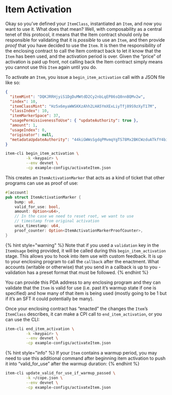 # Item Activation

Okay so you’ve defined your `ItemClass`, instantiated an `Item`, and now you want to use it. What does that mean? Well, with composability as a central tenet of this protocol, it means that the Item contract should only be responsible for validating that it is _possible_ to use an `Item`, and then provide _proof_ that you have decided to use the `Item`. It is then the responsibility of the enclosing contract to call the Item contract back to let it know that the `Item` has been used, and the activation period is over. Given the “price” of activation is paid up front, not calling back the Item contract simply means you cannot use this `Item` again until you do.

To activate an `Item`, you issue a `begin_item_activation` call with a JSON file like so:

```json
{
  "itemMint": "DQKJRRHjyiS1DgDuMWtdD2Cy2nbLqEP86sQ8nnBQMv2w",
  "index": 10,
  "itemClassMint": "Hz5x6myaWWSKKzAhh2LHA5YmXExLiyTfj89S9zXyT17M",
  "classIndex": 10,
  "itemMarkerSpace": 37,
  "usagePermissivenessToUse": { "updateAuthority": true },
  "amount": 1,
  "usageIndex": 0,
  "originator": null,
  "metadataUpdateAuthority": "44kiGWWsSgdqPMvmqYgTS78Mx2BKCWzduATkfY4biU97"
}
```

```bash
item-cli begin_item_activation \
         -k <keypair> \
         --env devnet \
         -cp example-configs/activateItem.json
```

This creates an `ItemActivationMarker` that acts as a kind of ticket that other programs can use as proof of use:

```rust
#[account]
pub struct ItemActivationMarker {
    bump: u8,
    valid_for_use: bool,
    amount: Option<u64>,
    // In the case we need to reset root, we want to use
    // timestamp from original activation
    unix_timestamp: u64,
    proof_counter: Option<ItemActivationMarkerProofCounter>,
}
```

{% hint style="warning" %}
Note that if you used a `validation` key in the `ItemUsage` being provided, it will be called during this `begin_item_activation` stage. This allows you to hook into item use with custom feedback. It is up to your enclosing program to call the `callback` after the enactment. What accounts (writable or otherwise) that you send in a callback is up to you - validation has a preset format that must be followed.
{% endhint %}

You can provide this PDA address to any enclosing program and they can validate that the `Item` is valid for use (i.e. past it’s warmup state if one is specified) and how many of that item is being used (mostly going to be 1 but if it’s an SFT it could potentially be many).

Once your enclosing contract has “enacted” the changes the `Item`’s `ItemClass` describes, it can make a CPI call to `end_item_activation`, or you can use the CLI:

```bash
item-cli end_item_activation \
         -k <keypair> \
         --env devnet \
         -cp example-configs/activateItem.json
```

{% hint style="info" %}
If your `Item` contains a warmup period, you may need to use this additional command after beginning item activation to push it into “valid\_for\_use” after the warmup duration:
{% endhint %}

```bash
item-cli update_valid_for_use_if_warmup_passed \
         -k ~/cope.json \
         --env devnet \
         -cp example-configs/activateItem.json
```
